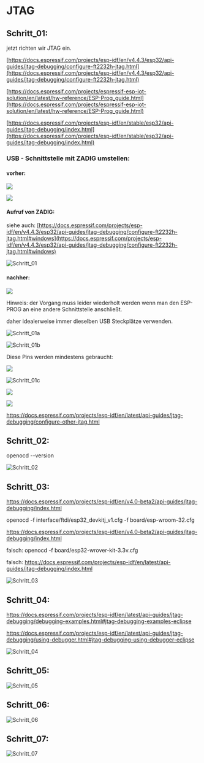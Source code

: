 # JTAG

## Schritt\_01:

jetzt richten wir JTAG ein.

[https://docs.espressif.com/projects/esp-idf/en/v4.4.3/esp32/api-guides/jtag-debugging/configure-ft2232h-jtag.html](https://docs.espressif.com/projects/esp-idf/en/v4.4.3/esp32/api-guides/jtag-debugging/configure-ft2232h-jtag.html)

[https://docs.espressif.com/projects/espressif-esp-iot-solution/en/latest/hw-reference/ESP-Prog_guide.html](https://docs.espressif.com/projects/espressif-esp-iot-solution/en/latest/hw-reference/ESP-Prog_guide.html)

[https://docs.espressif.com/projects/esp-idf/en/stable/esp32/api-guides/jtag-debugging/index.html](https://docs.espressif.com/projects/esp-idf/en/stable/esp32/api-guides/jtag-debugging/index.html)

### USB - Schnittstelle mit ZADIG umstellen: 

#### vorher:

![](https://user-images.githubusercontent.com/69573151/203028255-a0b5e911-0242-4ecf-957d-ef70e81c8e86.png)

![](https://user-images.githubusercontent.com/69573151/203028864-2b13e1a3-9be6-4c23-bea2-b32463a38cdb.png)

#### Aufruf von ZADIG:

siehe auch: [https://docs.espressif.com/projects/esp-idf/en/v4.4.3/esp32/api-guides/jtag-debugging/configure-ft2232h-jtag.html#windows](https://docs.espressif.com/projects/esp-idf/en/v4.4.3/esp32/api-guides/jtag-debugging/configure-ft2232h-jtag.html#windows)

![Schritt_01](https://raw.githubusercontent.com/Meisterschulen-am-Ostbahnhof-Munchen/Install-ISOBUS-Environment-docs/main/images/JTAG/Schritt_01.png)

#### nachher:

![](https://user-images.githubusercontent.com/69573151/203028640-6106a050-2190-4467-86d0-e956cf905026.png)

Hinweis: der Vorgang muss leider wiederholt werden wenn man den ESP-PROG an eine andere Schnittstelle anschließt. 

daher idealerweise immer dieselben USB Steckplätze verwenden. 

![Schritt_01a](https://raw.githubusercontent.com/Meisterschulen-am-Ostbahnhof-Munchen/Install-ISOBUS-Environment-docs/main/images/JTAG/Schritt_01a.jpeg)

![Schritt_01b](https://raw.githubusercontent.com/Meisterschulen-am-Ostbahnhof-Munchen/Install-ISOBUS-Environment-docs/main/images/JTAG/Schritt_01b.jpeg)

Diese Pins werden mindestens gebraucht:

![](https://user-images.githubusercontent.com/69573151/203024137-ff74b56a-aa9c-4492-a743-da31df66fcb3.png)

![Schritt_01c](https://raw.githubusercontent.com/Meisterschulen-am-Ostbahnhof-Munchen/Install-ISOBUS-Environment-docs/main/images/JTAG/Schritt_01c.jpeg)

![](https://user-images.githubusercontent.com/69573151/203024448-ca6c2e56-4927-4140-aa36-bdfda1c0fcc1.png)

![](https://user-images.githubusercontent.com/69573151/203026388-1db50d10-e977-4246-aa9e-0755429acaee.png)

https://docs.espressif.com/projects/esp-idf/en/latest/api-guides/jtag-debugging/configure-other-jtag.html

## Schritt\_02:

openocd --version

![Schritt_02](https://raw.githubusercontent.com/Meisterschulen-am-Ostbahnhof-Munchen/Install-ISOBUS-Environment-docs/main/images/JTAG/Schritt_02.png)

## Schritt\_03:

https://docs.espressif.com/projects/esp-idf/en/v4.0-beta2/api-guides/jtag-debugging/index.html

openocd -f interface/ftdi/esp32\_devkitj\_v1.cfg -f board/esp-wroom-32.cfg

https://docs.espressif.com/projects/esp-idf/en/v4.0-beta2/api-guides/jtag-debugging/index.html

falsch: openocd -f board/esp32-wrover-kit-3.3v.cfg

falsch: https://docs.espressif.com/projects/esp-idf/en/latest/api-guides/jtag-debugging/index.html

![Schritt_03](https://raw.githubusercontent.com/Meisterschulen-am-Ostbahnhof-Munchen/Install-ISOBUS-Environment-docs/main/images/JTAG/Schritt_03.png)

## Schritt\_04:

https://docs.espressif.com/projects/esp-idf/en/latest/api-guides/jtag-debugging/debugging-examples.html#jtag-debugging-examples-eclipse

https://docs.espressif.com/projects/esp-idf/en/latest/api-guides/jtag-debugging/using-debugger.html#jtag-debugging-using-debugger-eclipse

![Schritt_04](https://raw.githubusercontent.com/Meisterschulen-am-Ostbahnhof-Munchen/Install-ISOBUS-Environment-docs/main/images/JTAG/Schritt_04.png)

## Schritt\_05:

![Schritt_05](https://raw.githubusercontent.com/Meisterschulen-am-Ostbahnhof-Munchen/Install-ISOBUS-Environment-docs/main/images/JTAG/Schritt_05.png)

## Schritt\_06:

![Schritt_06](https://raw.githubusercontent.com/Meisterschulen-am-Ostbahnhof-Munchen/Install-ISOBUS-Environment-docs/main/images/JTAG/Schritt_06.png)

## Schritt\_07:

![Schritt_07](https://raw.githubusercontent.com/Meisterschulen-am-Ostbahnhof-Munchen/Install-ISOBUS-Environment-docs/main/images/JTAG/Schritt_07.png)
